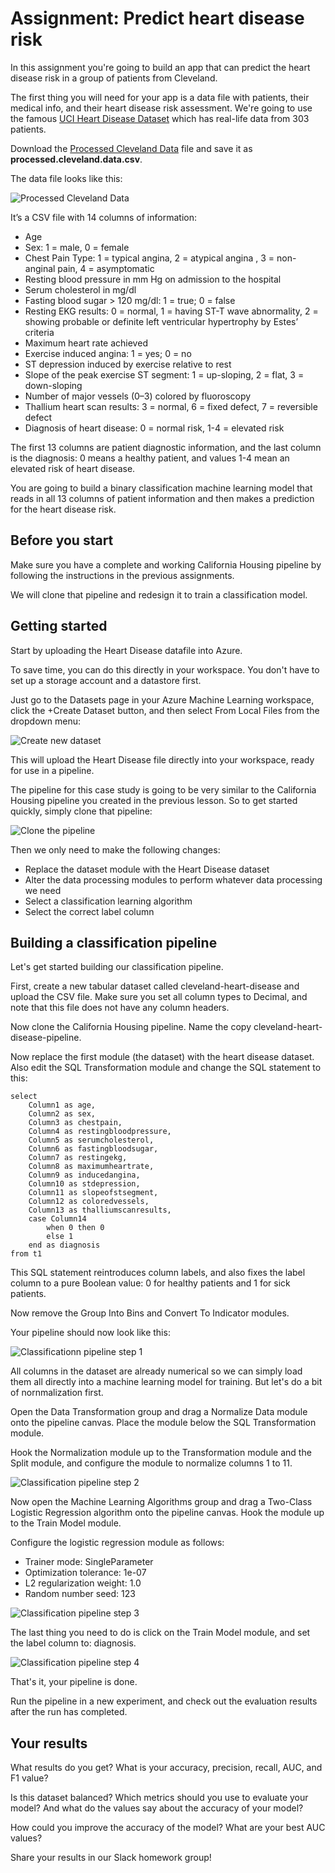 # Assignment: Predict heart disease risk

In this assignment you're going to build an app that can predict the heart disease risk in a group of patients from Cleveland.

The first thing you will need for your app is a data file with patients, their medical info, and their heart disease risk assessment. We're going to use the famous [UCI Heart Disease Dataset](https://archive.ics.uci.edu/ml/datasets/heart+Disease) which has real-life data from 303 patients.

Download the [Processed Cleveland Data](https://archive.ics.uci.edu/ml/machine-learning-databases/heart-disease/processed.cleveland.data) file and save it as **processed.cleveland.data.csv**.

The data file looks like this:

![Processed Cleveland Data](./assets/data.png)

It’s a CSV file with 14 columns of information:

* Age
* Sex: 1 = male, 0 = female
* Chest Pain Type: 1 = typical angina, 2 = atypical angina , 3 = non-anginal pain, 4 = asymptomatic
* Resting blood pressure in mm Hg on admission to the hospital
* Serum cholesterol in mg/dl
* Fasting blood sugar > 120 mg/dl: 1 = true; 0 = false
* Resting EKG results: 0 = normal, 1 = having ST-T wave abnormality, 2 = showing probable or definite left ventricular hypertrophy by Estes’ criteria
* Maximum heart rate achieved
* Exercise induced angina: 1 = yes; 0 = no
* ST depression induced by exercise relative to rest
* Slope of the peak exercise ST segment: 1 = up-sloping, 2 = flat, 3 = down-sloping
* Number of major vessels (0–3) colored by fluoroscopy
* Thallium heart scan results: 3 = normal, 6 = fixed defect, 7 = reversible defect
* Diagnosis of heart disease: 0 = normal risk, 1-4 = elevated risk

The first 13 columns are patient diagnostic information, and the last column is the diagnosis: 0 means a healthy patient, and values 1-4 mean an elevated risk of heart disease.

You are going to build a binary classification machine learning model that reads in all 13 columns of patient information and then makes a prediction for the heart disease risk.

## Before you start

Make sure you have a complete and working California Housing pipeline by following the instructions in the previous assignments. 

We will clone that pipeline and redesign it to train a classification model.

## Getting started

Start by uploading the Heart Disease datafile into Azure.

To save time, you can do this directly in your workspace. You don't have to set up a storage account and a datastore first. 

Just go to the Datasets page in your Azure Machine Learning workspace, click the +Create Dataset button, and then select From Local Files from the dropdown menu:

![Create new dataset](./assets/newdataset.png)

This will upload the Heart Disease file directly into your workspace, ready for use in a pipeline.

The pipeline for this case study is going to be very similar to the California Housing pipeline you created in the previous lesson. So to get started quickly, simply clone that pipeline: 

![Clone the pipeline](./assets/clonepipeline.png)

Then we only need to make the following changes:

* Replace the dataset module with the Heart Disease dataset
* Alter the data processing modules to perform whatever data processing we need
* Select a classification learning algorithm
* Select the correct label column

## Building a classification pipeline

Let's get started building our classification pipeline.

First, create a new tabular dataset called cleveland-heart-disease and upload the CSV file. Make sure you set all column types to Decimal, and note that this file does not have any column headers.

Now clone the California Housing pipeline. Name the copy cleveland-heart-disease-pipeline. 

Now replace the first module (the dataset) with the heart disease dataset. Also edit the SQL Transformation module and change the SQL statement to this:

```
select 
    Column1 as age,
    Column2 as sex,
    Column3 as chestpain,
    Column4 as restingbloodpressure,
    Column5 as serumcholesterol,
    Column6 as fastingbloodsugar,
    Column7 as restingekg,
    Column8 as maximumheartrate,
    Column9 as inducedangina,
    Column10 as stdepression,
    Column11 as slopeofstsegment,
    Column12 as coloredvessels,
    Column13 as thalliumscanresults,
    case Column14 
        when 0 then 0
        else 1
    end as diagnosis
from t1
```

This SQL statement reintroduces column labels, and also fixes the label column to a pure Boolean value: 0 for healthy patients and 1 for sick patients.

Now remove the Group Into Bins and Convert To Indicator modules.

Your pipeline should now look like this:

![Classificationn pipeline step 1](./assets/pipeline1.png)

All columns in the dataset are already numerical so we can simply load them all directly into a machine learning model for training. But let's do a bit of nornmalization first. 

Open the Data Transformation group and drag a Normalize Data module onto the pipeline canvas. Place the module below the SQL Transformation module. 

Hook the Normalization module up to the Transformation module and the Split module, and configure the module to normalize columns 1 to 11. 

![Classification pipeline step 2](./assets/pipeline2.png)

Now open the Machine Learning Algorithms group and drag a Two-Class Logistic Regression algorithm onto the pipeline canvas. Hook the module up to the Train Model module.

Configure the logistic regression module as follows:

* Trainer mode: SingleParameter
* Optimization tolerance: 1e-07
* L2 regularization weight: 1.0
* Random number seed: 123

![Classification pipeline step 3](./assets/pipeline3.png)

The last thing you need to do is click on the Train Model module, and set the label column to: diagnosis.

![Classification pipeline step 4](./assets/pipeline4.png)

That's it, your pipeline is done.

Run the pipeline in a new experiment, and check out the evaluation results after the run has completed.

## Your results

What results do you get? What is your accuracy, precision, recall, AUC, and F1 value?

Is this dataset balanced? Which metrics should you use to evaluate your model? And what do the values say about the accuracy of your model? 

How could you improve the accuracy of the model? What are your best AUC values? 

Share your results in our Slack homework group!
